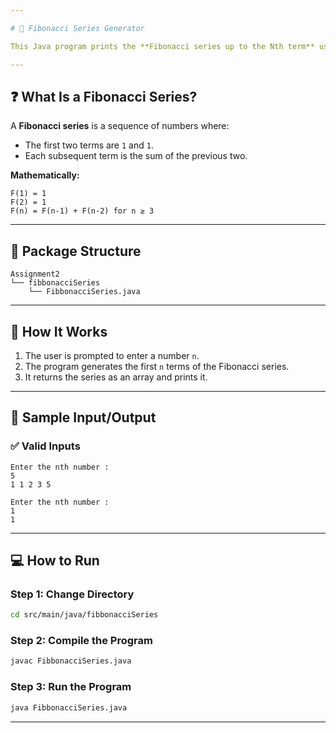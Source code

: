```yaml
---

# 🔢 Fibonacci Series Generator

This Java program prints the **Fibonacci series up to the Nth term** using iteration.

---
```


## ❓ What Is a Fibonacci Series?

A **Fibonacci series** is a sequence of numbers where:

* The first two terms are `1` and `1`.
* Each subsequent term is the sum of the previous two.

**Mathematically:**

```
F(1) = 1  
F(2) = 1  
F(n) = F(n-1) + F(n-2) for n ≥ 3
```

---

## 📂 Package Structure

```
Assignment2  
└── fibbonacciSeries  
    └── FibbonacciSeries.java
```

---

## 🚀 How It Works

1. The user is prompted to enter a number `n`.
2. The program generates the first `n` terms of the Fibonacci series.
3. It returns the series as an array and prints it.

---

## 🧾 Sample Input/Output

### ✅ Valid Inputs

```
Enter the nth number : 
5
1 1 2 3 5
```

```
Enter the nth number : 
1
1
```
---

## 💻 How to Run

### **Step 1: Change Directory**

```bash
cd src/main/java/fibbonacciSeries
```

### **Step 2: Compile the Program**

```bash
javac FibbonacciSeries.java
```

### **Step 3: Run the Program**

```bash
java FibbonacciSeries.java
```

---
